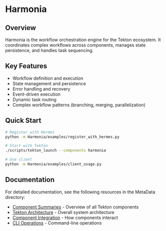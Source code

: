 # Harmonia

## Overview

Harmonia is the workflow orchestration engine for the Tekton ecosystem. It coordinates complex workflows across components, manages state persistence, and handles task sequencing.

## Key Features

- Workflow definition and execution
- State management and persistence
- Error handling and recovery
- Event-driven execution
- Dynamic task routing
- Complex workflow patterns (branching, merging, parallelization)

## Quick Start

```bash
# Register with Hermes
python -m Harmonia/examples/register_with_hermes.py

# Start with Tekton
./scripts/tekton_launch --components harmonia

# Use client
python -m Harmonia/examples/client_usage.py
```

## Documentation

For detailed documentation, see the following resources in the MetaData directory:

- [Component Summaries](../MetaData/ComponentSummaries.md) - Overview of all Tekton components
- [Tekton Architecture](../MetaData/TektonArchitecture.md) - Overall system architecture
- [Component Integration](../MetaData/ComponentIntegration.md) - How components interact
- [CLI Operations](../MetaData/CLI_Operations.md) - Command-line operations